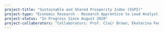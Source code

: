 ```yaml
---
project-title: "Sustainable and Shared Prosperity Index (SSPI)"
project-type: "Economic Research - Research Apprentice to Lead Analyst and Project Manager"
project-status: "In Progress Since August 2020"
project-collaborators: "Collaborators: Prof. Clair Brown, Ekaterina Federova, and 14 others."
---
```

